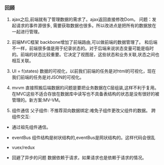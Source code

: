 ### 回顾
1. ajax之后,前端就有了管理数据的需求了。ajax返回直接修改Dom。
问题：发起请求的事件源很多, 需要获取数据也很多。所以改进点是把所有的数据放在一起进行管理。
2. 前端MVC框架
backbone增加了前端路由,可以做前端的数据管理了。
和后端不一样，前端很多值是用于纪录状态的。对于后端来说状态变量可能是临时的。前端的状态比较重要。它决定了视图层，这些状态和业务关联,状态之间也相互关联。
3. UI = f(states)
数据的可视化，以前我们前端的任务是对html的可视化，现在我们前端的任务是对JSON的可视化。

4. mvvm
直接照搬后端数据的问题是要把业务数据在C层组装,这样不利于复用。在MVC这些不适合存放在数据库中读写也不具备表结构的状态是没有很好的被管理的。新方案:MV-VM。

5. 组件通信
父子组件: 不推荐双向数据绑定:难免子组件更改父组件的数据。
跨组件交互: 
- 通过祖先组件通信。
- eventBus
组件结构是树状结构的,eventBus是网状结构的。这样代码会很乱
- vuex/redux

- 回避了异步的问题
数据依赖于请求，如果请求也是依赖于请求的情况。